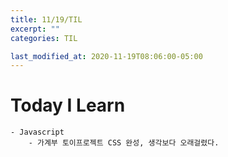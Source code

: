 ```yaml
---
title: 11/19/TIL
excerpt: ""
categories: TIL

last_modified_at: 2020-11-19T08:06:00-05:00
---
```


# Today I Learn  

    - Javascript
        - 가계부 토이프로젝트 CSS 완성, 생각보다 오래걸렸다.  
    